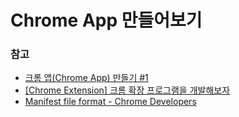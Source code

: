 # Chrome App 만들어보기




### 참고
- [크롬 앱(Chrome App) 만들기 #1](https://steemit.com/whan/@anpigon/chrome-app-1)
- [[Chrome Extension] 크롬 확장 프로그램을 개발해보자](https://yscho03.tistory.com/103)
- [Manifest file format - Chrome Developers](https://developer.chrome.com/docs/extensions/mv2/manifest/)